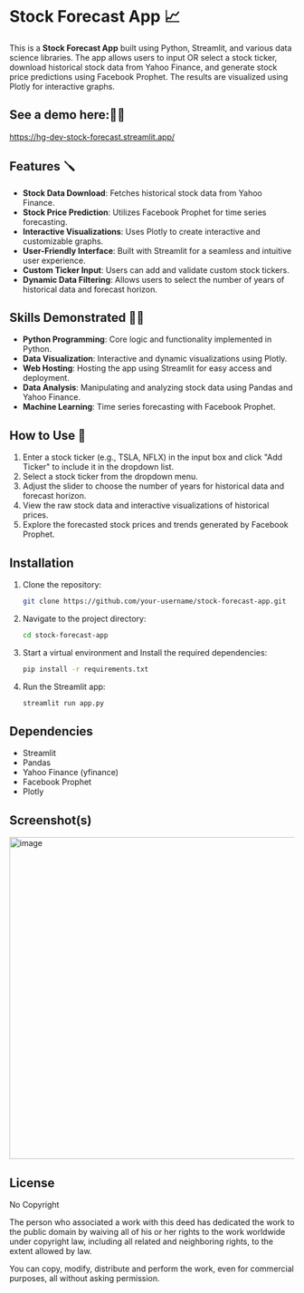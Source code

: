 # Stock Forecast App 📈

This is a **Stock Forecast App** built using Python, Streamlit, and various data science libraries. The app allows users to input OR select a stock ticker, download historical stock data from Yahoo Finance, and generate stock price predictions using Facebook Prophet. The results are visualized using Plotly for interactive graphs.

## See a demo here:💃🏻
https://hg-dev-stock-forecast.streamlit.app/

## Features 🪛
- **Stock Data Download**: Fetches historical stock data from Yahoo Finance.
- **Stock Price Prediction**: Utilizes Facebook Prophet for time series forecasting.
- **Interactive Visualizations**: Uses Plotly to create interactive and customizable graphs.
- **User-Friendly Interface**: Built with Streamlit for a seamless and intuitive user experience.
- **Custom Ticker Input**: Users can add and validate custom stock tickers.
- **Dynamic Data Filtering**: Allows users to select the number of years of historical data and forecast horizon.

## Skills Demonstrated 💪🏼
- **Python Programming**: Core logic and functionality implemented in Python.
- **Data Visualization**: Interactive and dynamic visualizations using Plotly.
- **Web Hosting**: Hosting the app using Streamlit for easy access and deployment.
- **Data Analysis**: Manipulating and analyzing stock data using Pandas and Yahoo Finance.
- **Machine Learning**: Time series forecasting with Facebook Prophet.

## How to Use 🤷
1. Enter a stock ticker (e.g., TSLA, NFLX) in the input box and click "Add Ticker" to include it in the dropdown list.
2. Select a stock ticker from the dropdown menu.
3. Adjust the slider to choose the number of years for historical data and forecast horizon.
4. View the raw stock data and interactive visualizations of historical prices.
5. Explore the forecasted stock prices and trends generated by Facebook Prophet.

## Installation
1. Clone the repository:
   ```bash
   git clone https://github.com/your-username/stock-forecast-app.git
   ```
2. Navigate to the project directory:
   ```bash
   cd stock-forecast-app
   ```
3. Start a virtual environment and Install the required dependencies:
   ```bash
   pip install -r requirements.txt
   ```
4. Run the Streamlit app:
   ```bash
   streamlit run app.py
   ```

## Dependencies
- Streamlit
- Pandas
- Yahoo Finance (yfinance)
- Facebook Prophet
- Plotly

## Screenshot(s)
<img width="568" alt="image" src="https://github.com/user-attachments/assets/a2d2f8f9-004a-432d-baa1-8a9d4df5b2c9" />


## License
No Copyright

The person who associated a work with this deed has dedicated the work to the
public domain by waiving all of his or her rights to the work worldwide under
copyright law, including all related and neighboring rights,
to the extent allowed by law.

You can copy, modify, distribute and perform the work, even for commercial
purposes, all without asking permission. 
